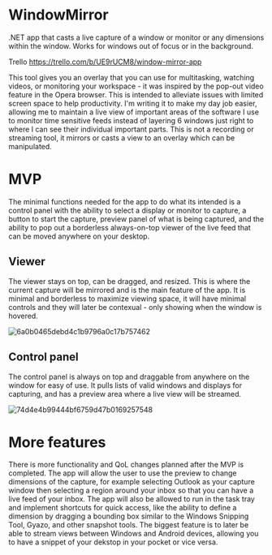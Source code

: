 # WindowMirror
.NET app that casts a live capture of a window or monitor or any dimensions within the window. Works for windows out of focus or in the background. 

Trello https://trello.com/b/UE9rUCM8/window-mirror-app

This tool gives you an overlay that you can use for multitasking, watching videos, or monitoring your workspace - it was inspired by the pop-out video feature in the Opera browser. This is intended to alleviate issues with limited screen space to help productivity. I'm writing it to make my day job easier, allowing me to maintain a live view of important areas of the software I use to monitor time sensitive feeds instead of layering 6 windows just right to where I can see their individual important parts. This is not a recording or streaming tool, it mirrors or casts a view to an overlay which can be manipulated. 

# MVP
The minimal functions needed for the app to do what its intended is a control panel with the ability to select a display or monitor to capture, a button to start the capture, preview panel of what is being captured, and the ability to pop out a borderless always-on-top viewer of the live feed that can be moved anywhere on your desktop.

## Viewer
The viewer stays on top, can be dragged, and resized. This is where the current capture will be mirrored and is the main feature of the app. It is minimal and borderless to maximize viewing space, it will have minimal controls and they will later be contexual - only showing when the window is hovered.

![6a0b0465debd4c1b9796a0c17b757462](https://user-images.githubusercontent.com/14932139/116032589-f5a67c80-a62d-11eb-9b60-1fbfac5019a3.gif)

## Control panel
The control panel is always on top and draggable from anywhere on the window for easy of use. It pulls lists of valid windows and displays for capturing, and has a preview area where a live view will be streamed.

![74d4e4b99444bf6759d47b0169257548](https://user-images.githubusercontent.com/14932139/115769875-0e870780-a37a-11eb-97c7-bc56cbdad0c3.gif)

# More features
There is more functionality and QoL changes planned after the MVP is completed. The app will allow the user to use the preview to change dimensions of the capture, for example selecting Outlook as your capture window then selecting a region around your inbox so that you can have a live feed of your inbox. The app will also be allowed to run in the task tray and implement shortcuts for quick access, like the ability to define a dimension by dragging a bounding box similar to the Windows Snipping Tool, Gyazo, and other snapshot tools. The biggest feature is to later be able to stream views between Windows and Android devices, allowing you to have a snippet of your dekstop in your pocket or vice versa.
